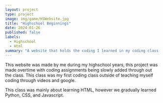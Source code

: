 ```yaml
---
layout: project
type: project
image: img/game/HSWebsite.jpg
title: "Highschool Beginnings"
date: 2024-01-26
published: false
labels:
  - Highschool
  - Html
summary: "A website that holds the coding I learned in my coding class back in highschool"
---
```


This website was made by me during my highschool years, this project was made overtime with coding assignments being slowly added through out the class. This class was my first coding class outside of teaching myself coding through videos and google.

This class was mainly about learning HTML, however we gradually learned Python, CSS, and Javascript.




